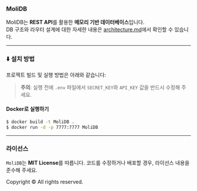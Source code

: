 ### MoliDB

MoliDB는 **REST API**를 활용한 **메모리 기반 데이터베이스**입니다.  
DB 구조와 라우터 설계에 대한 자세한 내용은 [architecture.md](architecture.md)에서 확인할 수 있습니다.

---

### ⬇️ 설치 방법

프로젝트 빌드 및 실행 방법은 아래와 같습니다:

> **주의**: 실행 전에 `.env` 파일에서 `SECRET_KEY`와 `API_KEY` 값을 반드시 수정해 주세요.

#### Docker로 실행하기

```sh
$ docker build -t MoliDB .
$ docker run -d -p 7777:7777 MoliDB
```

---

### 라이선스

`MoliDB`는 **MIT License**를 따릅니다. 코드를 수정하거나 배포할 경우, 라이선스 내용을 준수해 주세요.  

Copyright © All rights reserved.